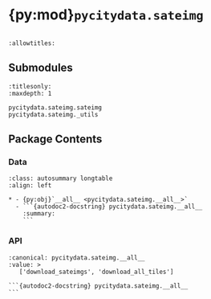# {py:mod}`pycitydata.sateimg`

```{py:module} pycitydata.sateimg
```

```{autodoc2-docstring} pycitydata.sateimg
:allowtitles:
```

## Submodules

```{toctree}
:titlesonly:
:maxdepth: 1

pycitydata.sateimg.sateimg
pycitydata.sateimg._utils
```

## Package Contents

### Data

````{list-table}
:class: autosummary longtable
:align: left

* - {py:obj}`__all__ <pycitydata.sateimg.__all__>`
  - ```{autodoc2-docstring} pycitydata.sateimg.__all__
    :summary:
    ```
````

### API

````{py:data} __all__
:canonical: pycitydata.sateimg.__all__
:value: >
   ['download_sateimgs', 'download_all_tiles']

```{autodoc2-docstring} pycitydata.sateimg.__all__
```

````
